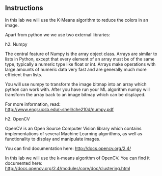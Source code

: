 Instructions
------------

In this lab we will use the K-Means algorithm to reduce the colors in an image.

Apart from python we we use two external libraries:

h2. Numpy

The central feature of Numpy is the array object class. Arrays are similar to lists in Python,
except that every element of an array must be of the same type, typically a numeric type like
float or int. Arrays make operations with large amounts of numeric data very fast and are
generally much more efficient than lists.

You will use numpy to transform the image bitmap into an array which python can work with.
After you have run your ML algorithm numpy will transform the array back to an image bitmap
which can be displayed.

For more information, read:
http://www.engr.ucsb.edu/~shell/che210d/numpy.pdf

h2. OpenCV

OpenCV is an Open Source Computer Vision library which contains implementations of several
Machine Learning algorithms, as well as functionality to display and manipulate images.

You can find documentation here:
http://docs.opencv.org/2.4/

In this lab we will use the k-means algorithm of OpenCV. You can find it documented here:
http://docs.opencv.org/2.4/modules/core/doc/clustering.html

